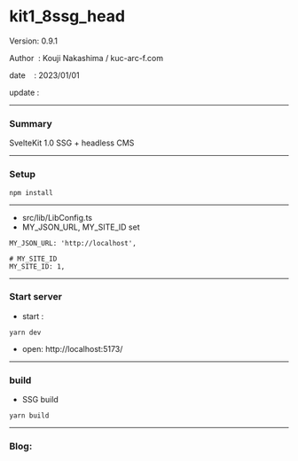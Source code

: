 ﻿# kit1_8ssg_head

 Version: 0.9.1

 Author  : Kouji Nakashima / kuc-arc-f.com

 date    : 2023/01/01

 update  :
 
***
### Summary

SvelteKit 1.0 SSG + headless CMS

***
### Setup

```
npm install
```
***
* src/lib/LibConfig.ts
* MY_JSON_URL, MY_SITE_ID set

```
MY_JSON_URL: 'http://localhost',

# MY_SITE_ID
MY_SITE_ID: 1, 

```
***
### Start server
* start :

```
yarn dev
```

* open: http://localhost:5173/

***
### build

* SSG build

```
yarn build
```

***
### Blog:

